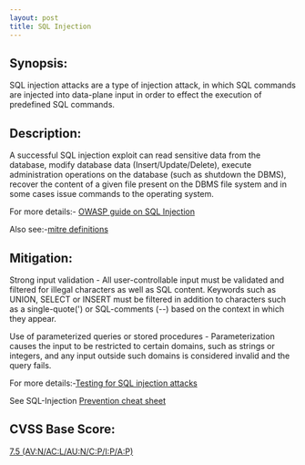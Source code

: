 ```yaml
---
layout: post
title: SQL Injection
---
```


Synopsis:
----------------
SQL injection attacks are a type of injection attack, in which SQL commands are injected into data-plane input in order to effect the execution of predefined SQL commands.

Description:
-------------------
A successful SQL injection exploit can read sensitive data from the database, modify database data (Insert/Update/Delete), execute administration operations on the database (such as shutdown the DBMS), recover the content of a given file present on the DBMS file system and in some cases issue commands to the operating system.

For more details:- [OWASP guide on SQL Injection](https://www.owasp.org/index.php/SQL_Injection) 

Also see:-[mitre definitions](http://cwe.mitre.org/data/definitions/89.html)

Mitigation:
----------------
Strong input validation - All user-controllable input must be validated and filtered for illegal characters as well as SQL content. Keywords such as UNION, SELECT or INSERT must be filtered in addition to characters such as a single-quote(') or SQL-comments (--) based on the context in which they appear.

Use of parameterized queries or stored procedures - Parameterization causes the input to be restricted to certain domains, such as strings or integers, and any input outside such domains is considered invalid and the query fails.

For more details:-[Testing for SQL injection attacks](https://www.owasp.org/index.php/Testing_for_SQL_Injection_(OWASP-DV-005))

See SQL-Injection [Prevention cheat sheet](https://www.owasp.org/index.php/SQL_Injection_Prevention_Cheat_Sheet) 


CVSS Base Score:
----------------------------
[7.5 (AV:N/AC:L/AU:N/C:P/I:P/A:P)](http://nvd.nist.gov/cvss.cfm?vector=%28AV:N/AC:L/AU:N/C:P/I:P/A:P%29&version=2.0) 


